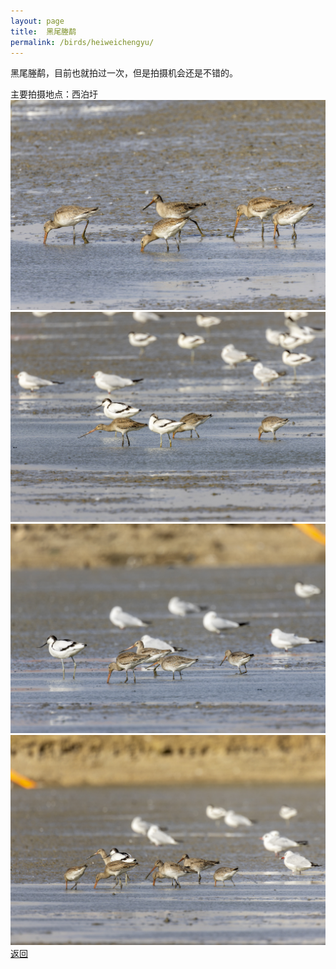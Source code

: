 ```yaml
---
layout: page
title: 	黑尾塍鹬
permalink: /birds/heiweichengyu/
---
```

黑尾塍鹬，目前也就拍过一次，但是拍摄机会还是不错的。

主要拍摄地点：西泊圩
![](../picture/黑尾塍鹬/0U9A3772-CR3_DxO_DeepPRIMEXD.jpg)
![](../picture/黑尾塍鹬/0U9A3774-CR3_DxO_DeepPRIMEXD.jpg)
![](../picture/黑尾塍鹬/0U9A3779-CR3_DxO_DeepPRIMEXD.jpg)
![](../picture/黑尾塍鹬/0U9A3782-CR3_DxO_DeepPRIMEXD.jpg)
[返回](../../)
